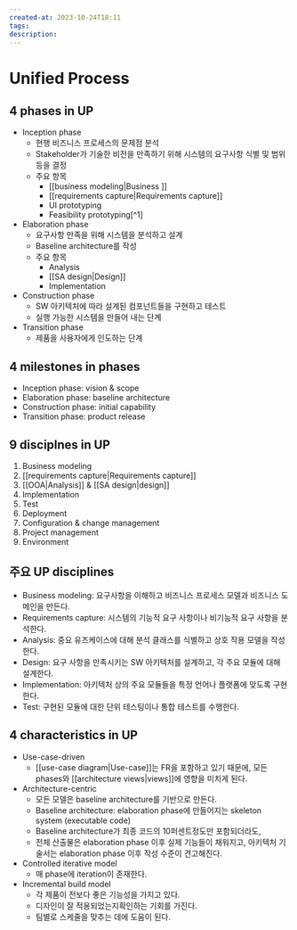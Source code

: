 ```yaml
---
created-at: 2023-10-24T18:11
tags: 
description:
---
```

# Unified Process
## 4 phases in UP
- Inception phase
	- 현행 비즈니스 프로세스의 문제점 분석
	- Stakeholder가 기술한 비전을 만족하기 위해 시스템의 요구사항 식별 및 범위 등을 결정
	- 주요 항목
		- [[business modeling|Business ]]
		- [[requirements capture|Requirements capture]]
		- UI prototyping
		- Feasibility prototyping[^1]
- Elaboration phase
	- 요구사항 만족을 위해 시스템을 분석하고 설계
	- Baseline architecture를 작성
	- 주요 항목
		- Analysis
		- [[SA design|Design]]
		- Implementation
- Construction phase
	- SW 아키텍처에 따라 설계된 컴포넌트들을 구현하고 테스트
	- 실행 가능한 시스템을 만들어 내는 단계
- Transition phase
	- 제품을 사용자에게 인도하는 단계

## 4 milestones in phases
- Inception phase: vision & scope
- Elaboration phase: baseline architecture
- Construction phase: initial capability
- Transition phase: product release

## 9 disciplnes in UP
1. Business modeling
2. [[requirements capture|Requirements capture]]
3. [[OOA|Analysis]] & [[SA design|design]]
4. Implementation
5. Test
6. Deployment
7. Configuration & change management
8. Project management
9. Environment

## 주요 UP disciplines
- Business modeling: 요구사항을 이해하고 비즈니스 프로세스 모델과 비즈니스 도메인을 만든다.
- Requirements capture: 시스템의 기능적 요구 사항이나 비기능적 요구 사항을 분석한다.
- Analysis: 중요 유즈케이스에 대해 분석 클래스를 식별하고 상호 작용 모델을 작성한다.
- Design: 요구 사항을 만족시키는 SW 아키텍처를 설계하고, 각 주요 모듈에 대해 설계한다.
- Implementation: 아키텍처 상의 주요 모듈들을 특정 언어나 플랫폼에 맞도록 구현한다.
- Test: 구현된 모듈에 대한 단위 테스팅이나 통합 테스트를 수행한다.

## 4 characteristics in UP
- Use-case-driven
	- [[use-case diagram|Use-case]]는 FR을 포함하고 있기 때문에, 모든 phases와 [[architecture views|views]]에 영향을 미치게 된다.
- Architecture-centric
	- 모든 모델은 baseline architecture를 기반으로 만든다.
	- Baseline architecture: elaboration phase에 만들어지는 skeleton system (executable code)
	- Baseline architecture가 최종 코드의 10퍼센트정도만 포함되더라도, 
	- 전체 산출물은 elaboration phase 이후 실제 기능들이 채워지고, 아키텍처 기술서는 elaboration phase 이후 작성 수준이 견고해진다.
- Controlled iterative model
	- 매 phase에 iteration이 존재한다.
- Incremental build model
	- 각 제품이 전보다 좋은 기능성을 가지고 있다.
	- 디자인이 잘 적용되었는지확인하는 기회를 가진다.
	- 팀별로 스케줄을 맞추는 데에 도움이 된다.